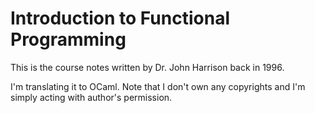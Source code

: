 Introduction to Functional Programming
======================================

This is the course notes written by  Dr. John Harrison back in 1996.

I'm translating it to OCaml. Note that I don't own any copyrights
and I'm simply acting with author's permission.
